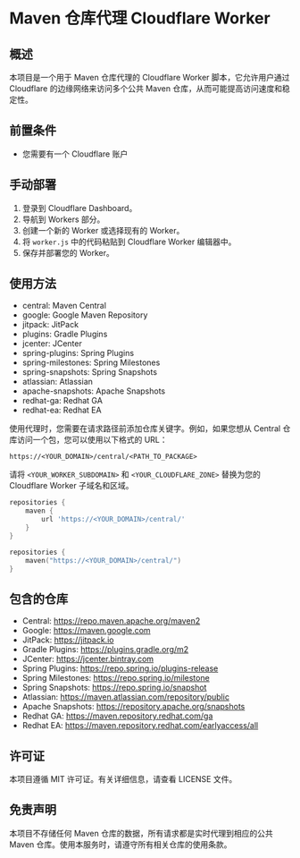 # Maven 仓库代理 Cloudflare Worker

## 概述

本项目是一个用于 Maven 仓库代理的 Cloudflare Worker 脚本，它允许用户通过 Cloudflare 的边缘网络来访问多个公共 Maven 仓库，从而可能提高访问速度和稳定性。

## 前置条件

- 您需要有一个 Cloudflare 账户

## 手动部署

1. 登录到 Cloudflare Dashboard。
2. 导航到 Workers 部分。
3. 创建一个新的 Worker 或选择现有的 Worker。
4. 将 `worker.js` 中的代码粘贴到 Cloudflare Worker 编辑器中。
5. 保存并部署您的 Worker。

## 使用方法

- central: Maven Central
- google: Google Maven Repository
- jitpack: JitPack
- plugins: Gradle Plugins
- jcenter: JCenter
- spring-plugins: Spring Plugins
- spring-milestones: Spring Milestones
- spring-snapshots: Spring Snapshots
- atlassian: Atlassian
- apache-snapshots: Apache Snapshots
- redhat-ga: Redhat GA
- redhat-ea: Redhat EA

使用代理时，您需要在请求路径前添加仓库关键字。例如，如果您想从 Central 仓库访问一个包，您可以使用以下格式的 URL：

```url
https://<YOUR_DOMAIN>/central/<PATH_TO_PACKAGE>
```

请将 `<YOUR_WORKER_SUBDOMAIN>` 和 `<YOUR_CLOUDFLARE_ZONE>` 替换为您的 Cloudflare Worker 子域名和区域。

```gradle
repositories {
    maven {
        url 'https://<YOUR_DOMAIN>/central/'
    }
}
```

```kotlin
repositories {
    maven("https://<YOUR_DOMAIN>/central/")
}
```

## 包含的仓库

- Central: https://repo.maven.apache.org/maven2
- Google: https://maven.google.com
- JitPack: https://jitpack.io
- Gradle Plugins: https://plugins.gradle.org/m2
- JCenter: https://jcenter.bintray.com
- Spring Plugins: https://repo.spring.io/plugins-release
- Spring Milestones: https://repo.spring.io/milestone
- Spring Snapshots: https://repo.spring.io/snapshot
- Atlassian: https://maven.atlassian.com/repository/public
- Apache Snapshots: https://repository.apache.org/snapshots
- Redhat GA: https://maven.repository.redhat.com/ga
- Redhat EA: https://maven.repository.redhat.com/earlyaccess/all

## 许可证

本项目遵循 MIT 许可证。有关详细信息，请查看 LICENSE 文件。

## 免责声明

本项目不存储任何 Maven 仓库的数据，所有请求都是实时代理到相应的公共 Maven 仓库。使用本服务时，请遵守所有相关仓库的使用条款。
